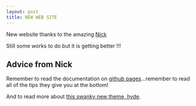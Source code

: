```yaml
---
layout: post
title: NEW WEB SITE
---
```


New website thanks to the amazing [Nick](http://www.njtierney.com/about/"Title")

Still some works to do but it is getting better !!!


## Advice from Nick

Remember to read the documentation on [github pages](https://pages.github.com/)...remember to read all of the tips they give you at the bottom!

And to read more about [this swanky new theme, hyde](https://github.com/poole/hyde#readme).
